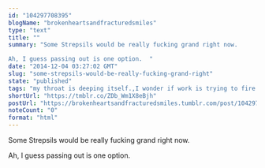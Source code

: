 ```yaml
---
id: "104297708395"
blogName: "brokenheartsandfracturedsmiles"
type: "text"
title: ""
summary: "Some Strepsils would be really fucking grand right now. 

Ah, I guess passing out is one option.  "
date: "2014-12-04 03:27:02 GMT"
slug: "some-strepsils-would-be-really-fucking-grand-right"
state: "published"
tags: "my throat is deeping itself.,I wonder if work is trying to fire me"
shortUrl: "https://tmblr.co/ZDb_Wm1X8eBjh"
postUrl: "https://brokenheartsandfracturedsmiles.tumblr.com/post/104297708395/some-strepsils-would-be-really-fucking-grand-right"
noteCount: "0"
format: "html"
---
```


Some Strepsils would be really fucking grand right now. 

Ah, I guess passing out is one option.